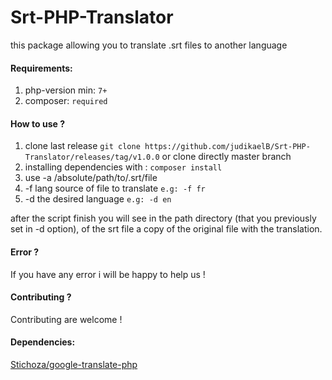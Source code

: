 # Srt-PHP-Translator
this package allowing you to translate .srt files to another language

#### Requirements:
1. php-version min: `7+`
2. composer: `required`

#### How to use ?
1. clone last release `git clone https://github.com/judikaelB/Srt-PHP-Translator/releases/tag/v1.0.0` or clone directly master branch
2. installing dependencies with : ` composer install `
3. use -a /absolute/path/to/.srt/file 
4. -f lang source of file to translate  `e.g: -f fr`
5. -d the desired language `e.g: -d en`

after the script finish you will see in the path directory (that you previously set in -d option), of the srt file a copy of the original file with the translation.

#### Error ?
If you have any error i will be happy to help us !

#### Contributing ?
Contributing are welcome !

#### Dependencies:
[Stichoza/google-translate-php ](https://github.com/Stichoza/google-translate-php)  